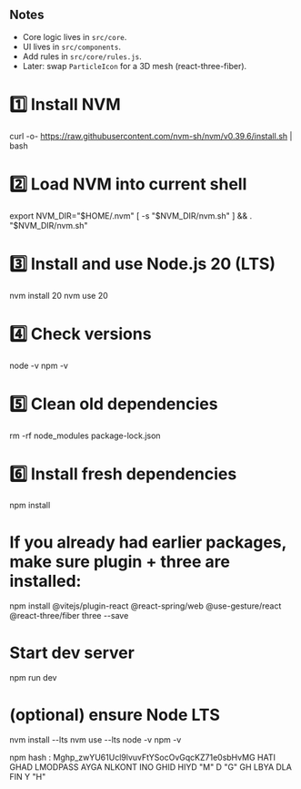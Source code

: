 

## Notes
- Core logic lives in `src/core`.
- UI lives in `src/components`.
- Add rules in `src/core/rules.js`.
- Later: swap `ParticleIcon` for a 3D mesh (react-three-fiber).

# 1️⃣ Install NVM
curl -o- https://raw.githubusercontent.com/nvm-sh/nvm/v0.39.6/install.sh | bash

# 2️⃣ Load NVM into current shell
export NVM_DIR="$HOME/.nvm"
[ -s "$NVM_DIR/nvm.sh" ] && \. "$NVM_DIR/nvm.sh"

# 3️⃣ Install and use Node.js 20 (LTS)
nvm install 20
nvm use 20

# 4️⃣ Check versions
node -v
npm -v

# 5️⃣ Clean old dependencies
rm -rf node_modules package-lock.json

# 6️⃣ Install fresh dependencies
npm install



# If you already had earlier packages, make sure plugin + three are installed:
npm install @vitejs/plugin-react @react-spring/web @use-gesture/react @react-three/fiber three --save

# Start dev server
npm run dev



# (optional) ensure Node LTS
nvm install --lts
nvm use --lts
node -v
npm -v






npm hash : M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G   HATI GHAD LMODPASS AYGA NLKONT INO GHID HIYD "M" D "G" GH LBYA DLA FIN Y "H"






